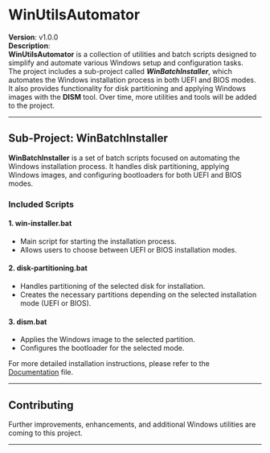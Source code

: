 # WinUtilsAutomator

**Version**: v1.0.0  
**Description**:  
**WinUtilsAutomator** is a collection of utilities and batch scripts designed to simplify and automate various Windows setup and configuration tasks.<br>The project includes a sub-project called <i>**WinBatchInstaller**</i>, which automates the Windows installation process in both UEFI and BIOS modes. It also provides functionality for disk partitioning and applying Windows images with the **DISM** tool. Over time, more utilities and tools will be added to the project.

---

## Sub-Project: WinBatchInstaller

**WinBatchInstaller** is a set of batch scripts focused on automating the Windows installation process. It handles disk partitioning, applying Windows images, and configuring bootloaders for both UEFI and BIOS modes.

### Included Scripts

#### 1. win-installer.bat
- Main script for starting the installation process.
- Allows users to choose between UEFI or BIOS installation modes.

#### 2. disk-partitioning.bat
- Handles partitioning of the selected disk for installation.
- Creates the necessary partitions depending on the selected installation mode (UEFI or BIOS).

#### 3. dism.bat
- Applies the Windows image to the selected partition.
- Configures the bootloader for the selected mode.

For more detailed installation instructions, please refer to the [Documentation](DOCUMENTATION.md) file.

---

## Contributing

Further improvements, enhancements, and additional Windows utilities are coming to this project.

---

